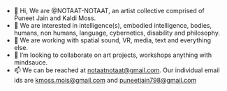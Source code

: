 - 👋 Hi, We are @NOTAAT-NOTAAT, an artist collective comprised of Puneet Jain and Kaldi Moss. 
- 👀 We are interested in intelligence(s), embodied intelligence, bodies, humans, non humans, language, cybernetics, disability and philosophy. 
- 🌱 We are working with spatial sound, VR, media, text and everything else. 
- 💞️ I’m looking to collaborate on art projects, workshops anything with mindsauce. 
- 📫 We can be reached at notaatnotaat@gmail.com. Our individual email ids are kmoss.mois@gmail.com and puneetjain798@gmail.com

<!---
NOTAAT-NOTAAT/NOTAAT-NOTAAT is a ✨ special ✨ repository because its `README.md` (this file) appears on your GitHub profile.
You can click the Preview link to take a look at your changes.
--->

